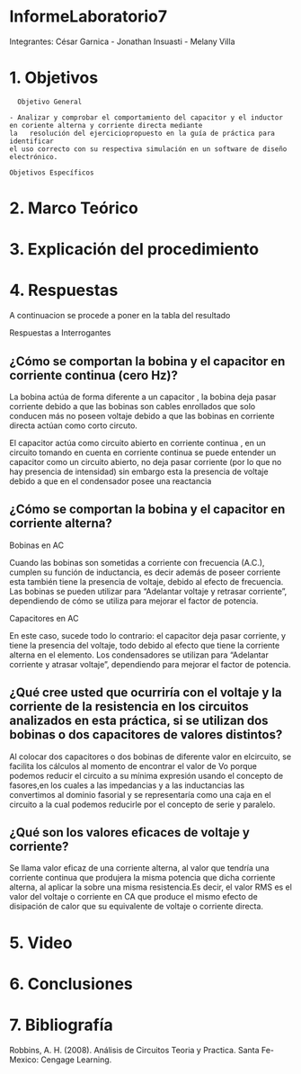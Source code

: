 # InformeLaboratorio7


Integrantes: César Garnica - Jonathan Insuasti - Melany Villa

# 1. Objetivos 

      Objetivo General
     
    - Analizar y comprobar el comportamiento del capacitor y el inductor en coriente alterna y corriente directa mediante
    la   resolución del ejerciciopropuesto en la guía de práctica para identificar 
    el uso correcto con su respectiva simulación en un software de diseño electrónico.
    
    Objetivos Específicos
     
     

    
# 2. Marco Teórico


# 3. Explicación  del procedimiento



#  4. Respuestas 



A continuacion se procede a poner en la tabla del resultado



Respuestas a Interrogantes

## ¿Cómo se comportan la bobina y el capacitor en corriente continua (cero Hz)?

La bobina actúa de forma diferente a un capacitor , la bobina deja pasar corriente debido a que las bobinas son cables enrollados que solo conducen más no poseen voltaje debido a que las bobinas en corriente directa actúan como corto circuto.

El capacitor actúa como circuito abierto en corriente continua , en un circuito tomando en cuenta en corriente continua se puede entender un capacitor como un circuito abierto,
no deja pasar corriente (por lo que no hay presencia de intensidad) sin embargo esta la presencia de voltaje debido a que en el condensador posee una reactancia


## ¿Cómo se comportan la bobina y el capacitor en corriente alterna?

Bobinas en AC

Cuando las bobinas son sometidas a corriente con frecuencia (A.C.), cumplen su función de inductancia, es decir además de poseer corriente esta también tiene la presencia de voltaje, debido al efecto de frecuencia.
Las bobinas se pueden utilizar para “Adelantar voltaje y retrasar corriente”, dependiendo de cómo se utiliza para mejorar el factor de potencia.

Capacitores en AC

En este caso, sucede todo lo contrario: el capacitor deja pasar corriente, y tiene la presencia del voltaje, todo debido al efecto que tiene la corriente alterna en el elemento. 
Los condensadores se utilizan para “Adelantar corriente y atrasar voltaje”, dependiendo para mejorar el factor de potencia.


## ¿Qué cree usted que ocurriría con el voltaje y la corriente de la resistencia en los circuitos analizados en esta práctica, si se utilizan dos bobinas o dos capacitores de valores distintos?

Al colocar dos capacitores o dos bobinas de diferente valor en elcircuito, se facilita los cálculos al momento de encontrar el valor de Vo porque podemos reducir el circuito a su mínima expresión usando el concepto de fasores,en los cuales a las impedancias y a las inductancias las convertimos al dominio fasorial y se representaría como una caja en el circuito a la cual podemos reducirle por el concepto de serie y paralelo.

## ¿Qué son los valores eficaces de voltaje y corriente?

Se llama valor eficaz de una corriente alterna, al valor que tendría una corriente continua que produjera la misma potencia que dicha corriente alterna, al aplicar la sobre una misma resistencia.Es decir, el valor RMS es el valor del voltaje o corriente en CA que produce el mismo efecto de disipación de calor que su equivalente de voltaje o corriente directa.

# 5. Video


# 6. Conclusiones


 

# 7. Bibliografía 

Robbins, A. H. (2008). Análisis de Circuitos Teoria y Practica. Santa Fe-Mexico: Cengage Learning.
